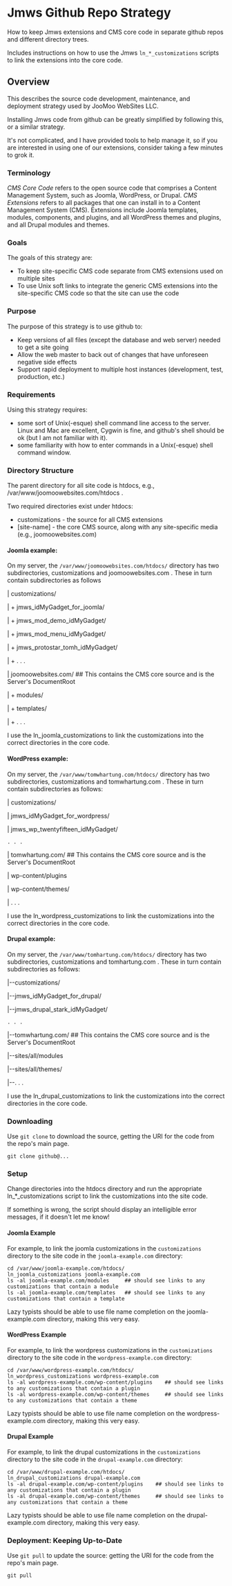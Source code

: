 
# Jmws Github Repo Strategy
How to keep Jmws extensions and CMS core code in separate github repos and different directory trees.

Includes instructions on how to use the Jmws `ln_*_customizations` scripts to link the extensions into the core code.

## Overview
This describes the source code development, maintenance, and deployment strategy used by JooMoo WebSites LLC.

Installing Jmws code from github can be greatly simplified by following this, or a similar strategy.

It's not complicated, and I have provided tools to help manage it, so if you are interested in using one of our extensions, consider taking a few minutes to grok it.

### Terminology
*CMS Core Code* refers to the open source code that comprises a Content Management System, such as Joomla, WordPress, or Drupal.
*CMS Extensions* refers to all packages that one can install in to a Content Management System (CMS).  Extensions include Joomla templates, modules, components, and plugins, and all WordPress themes and plugins, and all Drupal modules and themes.

### Goals
The goals of this strategy are:
* To keep site-specific CMS code separate from CMS extensions used on multiple sites
* To use Unix soft links to integrate the generic CMS extensions into the site-specific CMS code so that the site can use the code

### Purpose
The purpose of this strategy is to use github to:
* Keep versions of all files (except the database and web server) needed to get a site going
* Allow the web master to back out of changes that have unforeseen negative side effects
* Support rapid deployment to multiple host instances (development, test, production, etc.)

### Requirements
Using this strategy requires:
* some sort of Unix(-esque) shell command line access to the server.  Linux and Mac are excellent, Cygwin is fine, and github's shell should be ok (but I am not familiar with it).
* some familiarity with how to enter commands in a Unix(-esque) shell command window.

### Directory Structure
The parent directory for all site code is htdocs, e.g., /var/www/joomoowebsites.com/htdocs .

Two required directories exist under htdocs:
* customizations - the source for all CMS extensions
* [site-name] - the core CMS source, along with any site-specific media (e.g., joomoowebsites.com)

#### Joomla example:
On my server, the `/var/www/joomoowebsites.com/htdocs/` directory has two subdirectories, customizations and joomoowebsites.com .  These in turn contain subdirectories as follows

  | customizations/

  | + jmws_idMyGadget_for_joomla/

  | + jmws_mod_demo_idMyGadget/

  | + jmws_mod_menu_idMyGadget/

  | + jmws_protostar_tomh_idMyGadget/

  | + . . .

  | joomoowebsites.com/   ## This contains the CMS core source and is the Server's DocumentRoot

  | + modules/

  | + templates/

  | + . . .

I use the ln_joomla_customizations to link the customizations into the correct directories in the core code.

#### WordPress example:
On my server, the `/var/www/tomwhartung.com/htdocs/` directory has two subdirectories, customizations and tomwhartung.com .  These in turn contain subdirectories as follows:

| customizations/

  | jmws_idMyGadget_for_wordpress/

  | jmws_wp_twentyfifteen_idMyGadget/

    . . .

| tomwhartung.com/   ## This contains the CMS core source and is the Server's DocumentRoot

  | wp-content/plugins

  | wp-content/themes/

  | . . .

I use the ln_wordpress_customizations to link the customizations into the correct directories in the core code.

#### Drupal example:
On my server, the `/var/www/tomhartung.com/htdocs/` directory has two subdirectories, customizations and tomhartung.com .  These in turn contain subdirectories as follows:

|--customizations/

  |--jmws_idMyGadget_for_drupal/

  |--jmws_drupal_stark_idMyGadget/

    . . .

|--tomwhartung.com/   ## This contains the CMS core source and is the Server's DocumentRoot

  |--sites/all/modules

  |--sites/all/themes/

  |--. . .

I use the ln_drupal_customizations to link the customizations into the correct directories in the core code.

### Downloading
Use `git clone` to download the source, getting the URI for the code from the repo's main page.
``` 
git clone github@...
``` 

### Setup
Change directories into the htdocs directory and run the appropriate ln_*_customizations script to link the customizations into the site code.

If something is wrong, the script should display an intelligible error messages, if it doesn't let me know!

#### Joomla Example
For example, to link the joomla customizations in the `customizations` directory to the site code in the `joomla-example.com` directory:
``` 
cd /var/www/joomla-example.com/htdocs/
ln_joomla_customizations joomla-example.com
ls -al joomla-example.com/modules     ## should see links to any customizations that contain a module
ls -al joomla-example.com/templates   ## should see links to any customizations that contain a template
``` 

Lazy typists should be able to use file name completion on the joomla-example.com directory, making this very easy.

#### WordPress Example
For example, to link the wordpress customizations in the `customizations` directory to the site code in the `wordpress-example.com` directory:
``` 
cd /var/www/wordpress-example.com/htdocs/
ln_wordpress_customizations wordpress-example.com
ls -al wordpress-example.com/wp-content/plugins    ## should see links to any customizations that contain a plugin
ls -al wordpress-example.com/wp-content/themes     ## should see links to any customizations that contain a theme
``` 

Lazy typists should be able to use file name completion on the wordpress-example.com directory, making this very easy.

#### Drupal Example
For example, to link the drupal customizations in the `customizations` directory to the site code in the `drupal-example.com` directory:
```
cd /var/www/drupal-example.com/htdocs/
ln_drupal_customizations drupal-example.com
ls -al drupal-example.com/wp-content/plugins    ## should see links to any customizations that contain a plugin
ls -al drupal-example.com/wp-content/themes     ## should see links to any customizations that contain a theme
```

Lazy typists should be able to use file name completion on the drupal-example.com directory, making this very easy.

### Deployment: Keeping Up-to-Date
Use `git pull` to update the source: getting the URI for the code from the repo's main page.
``` 
git pull
``` 

